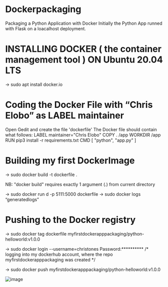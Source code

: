 # Dockerpackaging
Packaging a Python Application with Docker
Initially the Python App runned with Flask on a loacalhost deployment.

# INSTALLING DOCKER ( the container management tool ) ON  Ubuntu 20.04 LTS 
 →  sudo apt install docker.io
    
# Coding the Docker File with “Chris Elobo” as LABEL maintainer
 Open Gedit and create the file 'dockerfile'
 The Docker file should contain what follows:
  LABEL maintainer="Chris Elobo"
  COPY . /app
  WORKDIR /app
  RUN pip3 install -r requirements.txt
  CMD [ "python", "app.py" ]

# Building my first DockerImage 
 → sudo docker build -t dockerfile .

 NB: "docker build" requires exactly 1 argument (.) from current directory

 → sudo docker run d -p 5111:5000 dockerfile 
 → sudo docker logs  “generatedlogs”

# Pushing to the Docker registry

 → sudo docker tag dockerfile myfirstdockerapppackaging/python-helloworld:v1.0.0 
                  
 → sudo docker login --username=christones
  Password:**********    /* logging into my dockerhub account, where the repo myfirstdockerapppackaging was created */      

 → sudo docker push myfirstdockerapppackaging/python-helloworld:v1.0.0 
 
 ![image](https://github.com/christones/dockerpackaging/issues/1)
 
 
